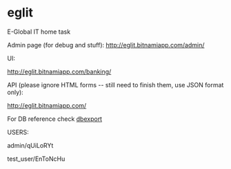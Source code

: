 # eglit
E-Global IT home task


Admin page (for debug and stuff):
http://eglit.bitnamiapp.com/admin/

UI:

http://eglit.bitnamiapp.com/banking/

API (please ignore HTML forms -- still need to finish them, use JSON format only):

http://eglit.bitnamiapp.com/

For DB reference check [dbexport](dbexport.pgsql)

USERS:

admin/qUiLoRYt

test_user/EnToNcHu

